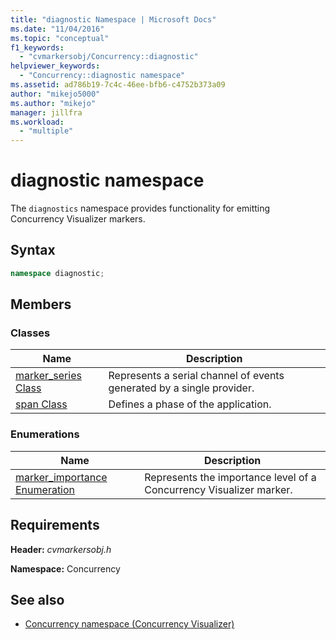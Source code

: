 ```yaml
---
title: "diagnostic Namespace | Microsoft Docs"
ms.date: "11/04/2016"
ms.topic: "conceptual"
f1_keywords:
  - "cvmarkersobj/Concurrency::diagnostic"
helpviewer_keywords:
  - "Concurrency::diagnostic namespace"
ms.assetid: ad786b19-7c4c-46ee-bfb6-c4752b373a09
author: "mikejo5000"
ms.author: "mikejo"
manager: jillfra
ms.workload:
  - "multiple"
---
```

# diagnostic namespace
The `diagnostics` namespace provides functionality for emitting Concurrency Visualizer markers.

## Syntax

```cpp
namespace diagnostic;
```

## Members

### Classes

|Name|Description|
|----------|-----------------|
|[marker_series Class](../profiling/marker-series-class.md)|Represents a serial channel of events generated by a single provider.|
|[span Class](../profiling/span-class.md)|Defines a phase of the application.|

### Enumerations

|Name|Description|
|----------|-----------------|
|[marker_importance Enumeration](../profiling/marker-importance-enumeration.md)|Represents the importance level of a Concurrency Visualizer marker.|

## Requirements
 **Header:** *cvmarkersobj.h*

 **Namespace:** Concurrency

## See also
- [Concurrency namespace (Concurrency Visualizer)](../profiling/concurrency-namespace-concurrency-visualizer.md)